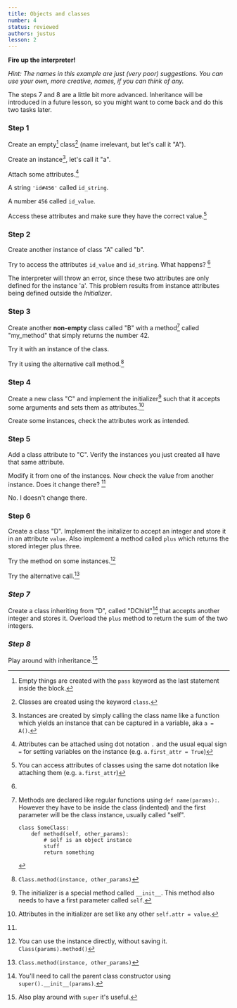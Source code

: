 ```yaml
---
title: Objects and classes
number: 4
status: reviewed
authors: justus
lesson: 2
---
```


__Fire up the interpreter!__

*Hint: The names in this example are just (very poor) suggestions. You can use your own, more creative, names, if you can think of any.*

The steps 7 and 8 are a little bit more advanced. Inheritance will be introduced in a future lesson, so you might want to come back and do this two tasks later.

### Step 1

Create an empty[^empty] class[^class] (name irrelevant, but let's call it "A").

[^class]:
    Classes are created using the keyword `class`.

[^empty]:
    Empty things are created with the `pass` keyword as the last statement inside the block.

Create an instance[^instance], let's call it "a".

[^instance]:
    Instances are created by simply calling the class name like a function which yields an instance that can be captured in a variable, aka `a = A()`.

Attach some attributes.[^attach_attr]

[^attach_attr]:
    Attributes can be attached using dot notation `.` and the usual equal sign `=` for setting variables on the instance (e.g. `a.first_attr = True`)

A string `'id#456'` called `id_string`.

A number `456` called `id_value`.

Access these attributes and make sure they have the correct value.[^access_attr]

[^access_attr]:
    You can access attributes of classes using the same dot notation like attaching them (e.g. `a.first_attr`)

### Step 2

Create another instance of class "A" called "b".

Try to access the attributes `id_value` and `id_string`. What happens? [^err]

[^err]:
  The interpreter will throw an error, since these two attributes are only defined for the instance 'a'. This problem results from instance attributes being defined outside the *Initializer*.

### Step 3

Create another **non-empty** class called "B" with a method[^methods] called "my_method" that simply returns the number 42.

[^methods]:
    Methods are declared like regular functions using `def name(params):`. However they have to be inside the class (indented) and the first parameter will be the class instance, usually called "self".

        class SomeClass:
            def method(self, other_params):
                # self is an object instance
                stuff
                return something

Try it with an instance of the class.

Try it using the alternative call method.[^alt_call]

[^alt_call]:
    `Class.method(instance, other_params)`

### Step 4

Create a new class "C" and implement the initializer[^initializer] such that it accepts some arguments and sets them as attributes.[^attr_init]

Create some instances, check the attributes work as intended.

[^attr_init]:
    Attributes in the initializer are set like any other `self.attr = value`.

[^initializer]:
    The initializer is a special method called `__init__`. This method also needs to have a first parameter called `self`.

### Step 5

Add a class attribute to "C". Verify the instances you just created all have that same attribute.

Modify it from one of the instances. Now check the value from another instance. Does it change there? [^no]

[^no]:
  No. I doesn't change there.

### Step 6

Create a class "D". Implement the initalizer to accept an integer and store it in an attribute `value`. Also implement a method called `plus` which returns the stored integer plus three.

Try the method on some instances.[^anon_class]

[^anon_class]:
    You can use the instance directly, without saving it. `Class(params).method()`

Try the alternative call.[^alt_call]

### *Step 7*

Create a class inheriting from "D", called "DChild"[^super] that accepts another integer and stores it. Overload the `plus` method to return the sum of the two integers.

[^super]:
    You'll need to call the parent class constructor using `super().__init__(params)`.


### *Step 8*

Play around with inheritance.[^super2]

[^super2]:
    Also play around with `super` it's useful.
